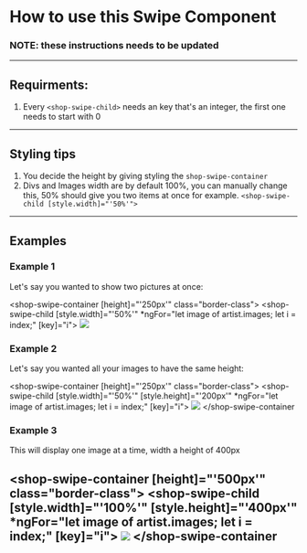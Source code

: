 # How to use this Swipe Component

### NOTE: these instructions needs to be updated
---------------------------------------------------------------------------------------------------------
## Requirments:
1. Every `<shop-swipe-child>` needs an key that's an integer, the first one needs to start with 0
---------------------------------------------------------------------------------------------------------
## Styling tips
1. You decide the height by giving styling the `shop-swipe-container`
2. Divs and Images width are by default 100%, you can manually change this, 50% should give you two items at once for example. `<shop-swipe-child [style.width]="'50%'">`
---------------------------------------------------------------------------------------------------------
## Examples

### Example 1
Let's say you wanted to show two pictures at once:

<shop-swipe-container [height]="'250px'" class="border-class">
    <shop-swipe-child [style.width]="'50%'" *ngFor="let image of artist.images; let i = index;" [key]="i">
       <img src="{{image}}">
    </shop-swipe-child>
</shop-swipe-container> 


### Example 2
Let's say you wanted all your images to have the same height:

<shop-swipe-container [height]="'250px'" class="border-class">
    <shop-swipe-child [style.width]="'50%'" [style.height]="'200px'" *ngFor="let image of artist.images; let i = index;" [key]="i">
       <img src="{{image}}">
    </shop-swipe-child>
</shop-swipe-container

### Example 3
This will display one image at a time, width a height of 400px

<shop-swipe-container [height]="'500px'" class="border-class">
    <shop-swipe-child [style.width]="'100%'" [style.height]="'400px'" *ngFor="let image of artist.images; let i = index;" [key]="i">
       <img src="{{image}}">
    </shop-swipe-child>
</shop-swipe-container
---------------------------------------------------------------------------------------------------------